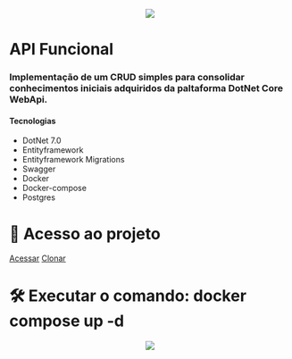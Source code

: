 <p align="center">
 <img src="https://github.com/osvaldsoza/ApiFuncional/assets/9426175/d37ca7ac-d286-4008-8b34-1ae05886d42f"/>
</p>

<h1>API Funcional</h1>

<h3>Implementação de um CRUD simples para consolidar conhecimentos iniciais adquiridos da paltaforma DotNet Core WebApi.</h3>

<h4>Tecnologias</h4>
<ul>
 <li>DotNet 7.0</li>
 <li>Entityframework</li>
 <li>Entityframework Migrations</li>
 <li>Swagger</li>
 <li>Docker</li>
 <li>Docker-compose</li>
 <li>Postgres</li>
</ul>

# 📁 Acesso ao projeto

<a href="https://github.com/osvaldsoza/ApiFuncional">Acessar</a>
<a href="https://github.com/osvaldsoza/ApiFuncional.git">Clonar</a>

# 🛠️ Executar o comando: docker compose up -d

<p align="center">
 <img loading="lazy" src="http://img.shields.io/static/v1?label=STATUS&message=EM%20DESENVOLVIMENTO&color=GREEN&style=for-the-badge"/>
</p>
 
